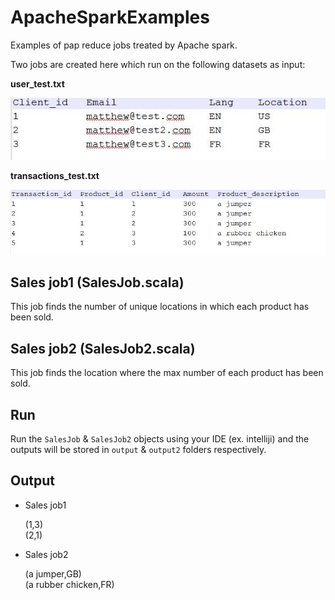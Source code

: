 # ApacheSparkExamples
Examples of pap reduce jobs treated by Apache spark.

Two jobs are created here which run on the following datasets as input:

**user_test.txt**

![Client](client.JPG)

**transactions_test.txt**

![Transaction](transcation.JPG)

## Sales job1 (SalesJob.scala)

This job finds the number of unique locations in which each product has been sold.

## Sales job2 (SalesJob2.scala)

This job finds the location where the max number of each product has been sold.

## Run


Run the `SalesJob` & `SalesJob2` objects using your IDE (ex. intelliji) and the outputs will be stored in `output` & `output2` folders respectively.

## Output

 - Sales job1
 
     (1,3) </br>
     (2,1)

 - Sales job2
 
     (a jumper,GB) </br>
     (a rubber chicken,FR)

 
        
